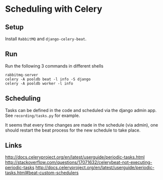 # Scheduling with Celery

## Setup

Install `RabbitMQ` and `django-celery-beat`.

## Run

Run the following 3 commands in different shells
```
rabbitmq-server
celery -A pooldb beat -l info -S django
celery -A pooldb worker -l info
```

## Scheduling

Tasks can be defined in the code and scheduled via the django admin app. See `recording/tasks.py` for example.

It seems that every time changes are made in the schedule (via admin),
one should restart the beat process for the new schedule to take
place.

## Links

<http://docs.celeryproject.org/en/latest/userguide/periodic-tasks.html>
<http://stackoverflow.com/questions/17071632/celerybeat-not-executing-periodic-tasks>
<http://docs.celeryproject.org/en/latest/userguide/periodic-tasks.html#beat-custom-schedulers>
